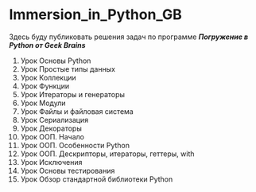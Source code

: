 # Immersion_in_Python_GB
Здесь буду публиковать решения задач по программе ***Погружение в Python от Geek Brains***


1. Урок Основы Python
2. Урок Простые типы данных
3. Урок Коллекции
4. Урок Функции
5. Урок Итераторы и генераторы
6. Урок Модули
7. Урок Файлы и файловая система
8. Урок Сериализация
9. Урок Декораторы
10. Урок ООП. Начало
11. Урок ООП. Особенности Python
12. Урок ООП. Дескрипторы, итераторы, геттеры, with
13. Урок Исключения
14. Урок Основы тестирования
15. Урок Обзор стандартной библиотеки Python
